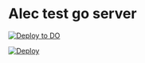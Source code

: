 # Alec test go server

[![Deploy to DO](https://www.deploytodo.com/do-btn-blue.svg)](https://cloud.digitalocean.com/apps/new?repo=https://github.com/acharb/alec-test-go)


[![Deploy](https://www.herokucdn.com/deploy/button.svg)](https://heroku.com/deploy?template=https://github.com/acharb/alec-test-go)
